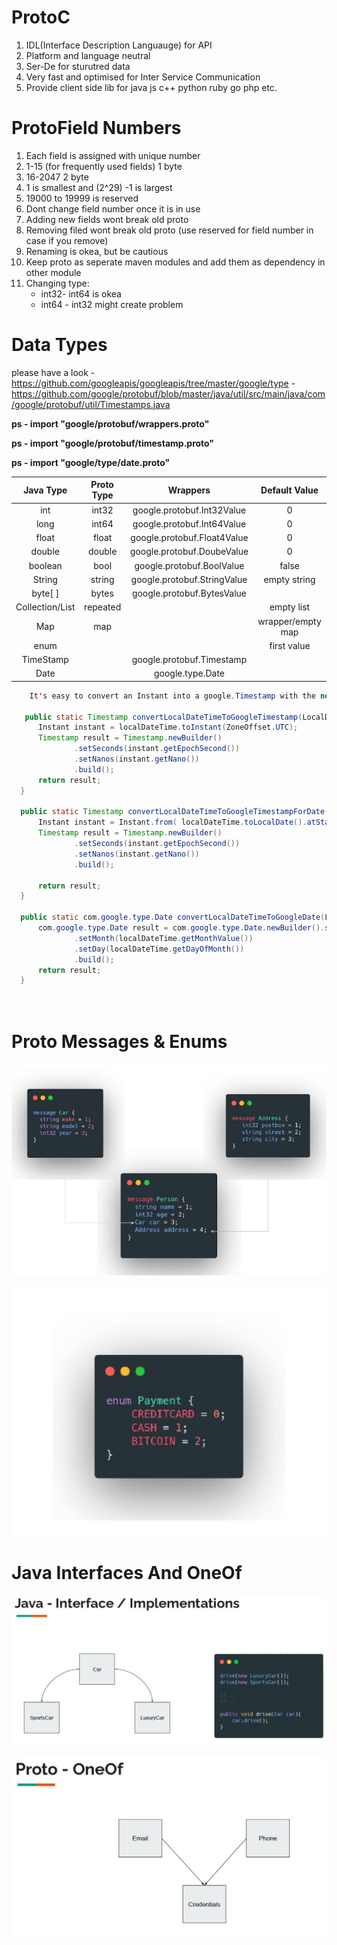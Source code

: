 # ProtoC

1. IDL(Interface Description Languauge) for API
1. Platform and language neutral
1. Ser-De for sturutred data
1. Very fast and optimised for Inter Service Communication
1. Provide client side lib for java js c++ python ruby go php etc.

# ProtoField Numbers 
1. Each field is assigned with unique number
1. 1-15 (for frequently used fields) 1 byte
1. 16-2047  2 byte
1. 1 is smallest and (2^29) -1 is largest
1. 19000 to 19999 is reserved
1. Dont change field number once it is in use
1. Adding new fields wont break old proto
1. Removing filed wont break old proto (use reserved for field number in case if you remove)
1. Renaming is okea, but be cautious
1. Keep proto as seperate maven modules and add them as dependency in other module
1. Changing type: 
      - int32- int64 is okea
      - int64 - int32 might create problem

# Data Types

 please have a look 
    -   https://github.com/googleapis/googleapis/tree/master/google/type
    -   https://github.com/google/protobuf/blob/master/java/util/src/main/java/com/google/protobuf/util/Timestamps.java
    
 **ps - import "google/protobuf/wrappers.proto"**
 
 **ps - import "google/protobuf/timestamp.proto"**
 
 **ps - import "google/type/date.proto"**
 
| Java Type   | Proto Type  | Wrappers        | Default Value|
|    :---:    |   :----:    |      :---:      |     :---:    |
|int            |int32       |google.protobuf.Int32Value |0 |
|long           |int64       |google.protobuf.Int64Value |0 |
|float          |float       |google.protobuf.Float4Value|0 | 
|double         |double      |google.protobuf.DoubeValue |0 |
|boolean        |bool        |google.protobuf.BoolValue  |false|
|String         |string      |google.protobuf.StringValue|empty string|
|byte[ ]         |bytes       |google.protobuf.BytesValue |  |
|Collection/List|repeated    || empty list|
|Map            |map         || wrapper/empty map|
|enum           |            || first value|
|TimeStamp      |            |google.protobuf.Timestamp  |  |
|Date           |            | google.type.Date          |  |



  ```java
      It's easy to convert an Instant into a google.Timestamp with the new Java8 time API

     public static Timestamp convertLocalDateTimeToGoogleTimestamp(LocalDateTime localDateTime) {
        Instant instant = localDateTime.toInstant(ZoneOffset.UTC);
        Timestamp result = Timestamp.newBuilder()
                .setSeconds(instant.getEpochSecond())
                .setNanos(instant.getNano())
                .build();
        return result;
    }

    public static Timestamp convertLocalDateTimeToGoogleTimestampForDate(LocalDateTime localDateTime) {
        Instant instant = Instant.from( localDateTime.toLocalDate().atStartOfDay().toInstant(ZoneOffset.UTC));
        Timestamp result = Timestamp.newBuilder()
                .setSeconds(instant.getEpochSecond())
                .setNanos(instant.getNano())
                .build();

        return result;
    }

    public static com.google.type.Date convertLocalDateTimeToGoogleDate(LocalDateTime localDateTime) {
        com.google.type.Date result = com.google.type.Date.newBuilder().setYear(localDateTime.getYear())
                .setMonth(localDateTime.getMonthValue())
                .setDay(localDateTime.getDayOfMonth())
                .build();
        return result;
    }

     
  ```
  
  # Proto Messages & Enums
  
  ![Image](https://github.com/IAmZero247/grpc_learning/blob/main/imgs/protoc.jpg)
  
    
  ![Image](https://github.com/IAmZero247/grpc_learning/blob/main/imgs/protoc_enum.jpg)
  
  # Java Interfaces And OneOf
  
   ![Image](https://github.com/IAmZero247/grpc_learning/blob/main/imgs/java_interfaces.jpg)
  
   ![Image](https://github.com/IAmZero247/grpc_learning/blob/main/imgs/oneOf.jpg)
  
  
  


